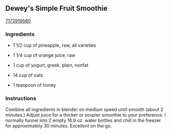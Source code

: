 ## Dewey's Simple Fruit Smoothie

[7172919580](http://www.food.com/recipe/deweys-simple-fruit-smoothie-399959)

### Ingredients

 - 1 1/2 cup of pineapple, raw, all varieties

 - 1 1/4 cup of orange juice, raw

 - 1 cup of yogurt, greek, plain, nonfat

 - 14 cup of oats

 - 1 teaspoon of honey

### Instructions

Combine all ingredients in blender on medium speed until smooth (about 2 minutes.) Adjust juice for a thicker or soupier smoothie to your preference. I normally funnel into 2 empty 16.9 oz. water bottles and chill in the freezer for approximately 30 minutes. Excellent on the go.